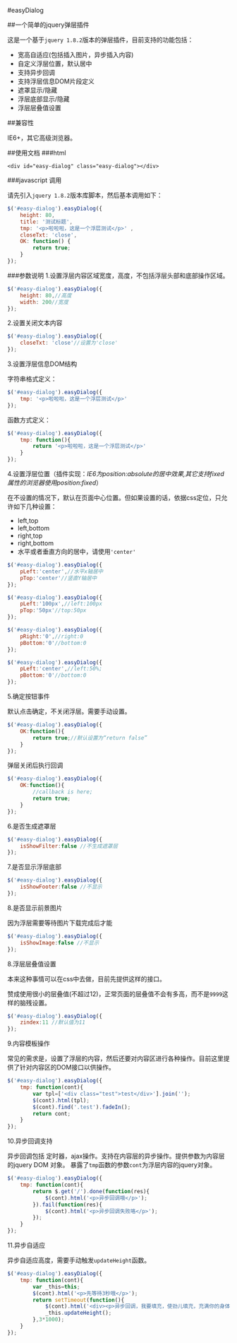 #easyDialog

##一个简单的jquery弹层插件

这是一个基于`jquery 1.8.2`版本的弹层插件，目前支持的功能包括：

* 宽高自适应(包括插入图片，异步插入内容)
* 自定义浮层位置，默认居中
* 支持异步回调
* 支持浮层信息DOM片段定义
* 遮罩显示/隐藏
* 浮层底部显示/隐藏
* 浮层层叠值设置


##兼容性

IE6+，其它高级浏览器。

##使用文档
###html

```html:
<div id="easy-dialog" class="easy-dialog"></div>
```
###javascript 调用

请先引入`jquery 1.8.2`版本库脚本，然后基本调用如下：

```javascript
$('#easy-dialog').easyDialog({
    height: 80,
    title: '测试标题',
    tmp: '<p>啦啦啦，这是一个浮层测试</p>' , 
    closeTxt: 'close',
    OK: function() {
        return true;
    }
});
```
###参数说明
1.设置浮层内容区域宽度，高度，不包括浮层头部和底部操作区域。

```javascript
$('#easy-dialog').easyDialog({
    height: 80,//高度
    width: 200//宽度
});
```
2.设置关闭文本内容

```javascript
$('#easy-dialog').easyDialog({
    closeTxt: 'close'//设置为'close'
});
```
3.设置浮层信息DOM结构

字符串格式定义：

```javascript
$('#easy-dialog').easyDialog({
    tmp: '<p>啦啦啦，这是一个浮层测试</p>' 
});
```
函数方式定义：

```javascript
$('#easy-dialog').easyDialog({
    tmp: function(){
        return '<p>啦啦啦，这是一个浮层测试</p>' 
    }
});
```

4.设置浮层位置（插件实现：*IE6为position:absolute的居中效果,其它支持fixed属性的浏览器使用position:fixed*）

在不设置的情况下，默认在页面中心位置。但如果设置的话，依据css定位，只允许如下几种设置：

* left,top
* left,bottom
* right,top
* right,bottom
* 水平或者垂直方向的居中，请使用`'center'`

```javascript
$('#easy-dialog').easyDialog({
    pLeft:'center',//水平x轴居中
    pTop:'center'//竖直Y轴居中
});
```
```javascript
$('#easy-dialog').easyDialog({
    pLeft:'100px',//left:100px
    pTop:'50px'//top:50px
});
```
```javascript
$('#easy-dialog').easyDialog({
    pRight:'0',//right:0
    pBottom:'0'//bottom:0
});
```
```javascript
$('#easy-dialog').easyDialog({
    pLeft:'center',//left:50%;
    pBottom:'0'//bottom:0
});
```
5.确定按钮事件

默认点击确定，不关闭浮层。需要手动设置。
```javascript
$('#easy-dialog').easyDialog({
    OK:function(){
        return true;//默认设置为“return false”
    }
});
```
弹层关闭后执行回调

```javascript
$('#easy-dialog').easyDialog({
    OK:function(){
        //callback is here;
        return true;
    }
});
```
6.是否生成遮罩层

```javascript
$('#easy-dialog').easyDialog({
    isShowFilter:false //不生成遮罩层
});
```
7.是否显示浮层底部

```javascript
$('#easy-dialog').easyDialog({
    isShowFooter:false //不显示
});
```
8.是否显示前景图片

因为浮层需要等待图片下载完成后才能

```javascript
$('#easy-dialog').easyDialog({
    isShowImage:false //不显示
});
```

8.浮层层叠值设置

本来这种事情可以在css中去做，目前先提供这样的接口。

赞成使用很小的层叠值(不超过12)，正常页面的层叠值不会有多高，而不是`9999`这样的脑残设置。

```javascript
$('#easy-dialog').easyDialog({
    zindex:11 //默认值为11
});
```
9.内容模板操作

常见的需求是，设置了浮层的内容，然后还要对内容区进行各种操作。目前这里提供了针对内容区的DOM接口以供操作。

```javascript
$('#easy-dialog').easyDialog({
    tmp: function(cont){
        var tpl=['<div class="test">test</div>'].join('');
        $(cont).html(tpl);
        $(cont).find('.test').fadeIn();
        return cont;
    }
});
```
10.异步回调支持

异步回调包括 定时器，ajax操作。支持在内容层的异步操作。提供参数为内容层的jquery DOM 对象。
暴露了`tmp`函数的参数`cont`为浮层内容的jquery对象。

```javascript
$('#easy-dialog').easyDialog({
    tmp: function(cont){
        return $.get('/').done(function(res){
            $(cont).html('<p>异步回调哦</p>');
        }).fail(function(res){
            $(cont).html('<p>异步回调失败咯</p>');
        });
    }
});
```
11.异步自适应

异步自适应高度，需要手动触发`updateHeight`函数。

```javascript
$('#easy-dialog').easyDialog({
    tmp: function(cont){
        var _this=this;
        $(cont).html('<p>先等待3秒哦</p>');
        return setTimeout(function(){
            $(cont).html('<div><p>异步回调，我要填充，使劲儿填充，充满你的身体。</p><p>异步回调，我要填充，使劲儿填充，充满你的身体。</p><p>异步回调，我要填充，使劲儿填充，充满你的身体。</p></div>');
            _this.updateHeight();
        },3*1000);
    }
});
```






